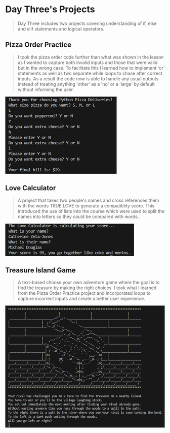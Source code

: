 # Day Three's Projects
> Day Three includes two projects covering understanding of if, else and elif statements and logical operators. 
## Pizza Order Practice
> I took the pizza order code further than what was shown in the lesson as I wanted to capture both invalid inputs and those that were valid but in the wrong case. To facilitate this I learned how to implement 'or' statements as well as two separate while loops to chase after correct inputs. As a result the code now is able to handle any usual outputs instead of treating anything 'other' as a 'no' or a 'large' by default without informing the user. 

![Screenshot](PizzaScreenshot1.png) 

## Love Calculator
> A project that takes two people's names and cross references them with the words TRUE LOVE to generate a compatiblity score. This introduced the use of lists into the course which were used to split the names into letters so they could be compared with words.

![Screenshot](LoveScreenshot.png)
## Treasure Island Game
> A text-based choose your own adventure game where the goal is to find the treasure by making the right choices. I took what I learned from the Pizza Order Practice project and incorporated loops to capture incorrect inputs and create a better user experience.

![Screenshot](TreasureScreenshot.png)
